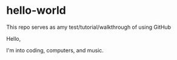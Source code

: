 # hello-world
This repo serves as amy test/tutorial/walkthrough of using GitHub

Hello,

I'm into coding, computers, and music.
